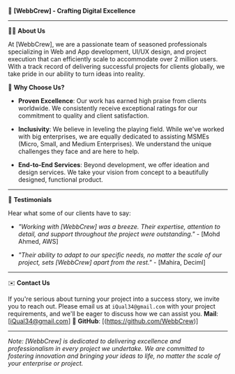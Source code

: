 🚀 **[WebbCrew] - Crafting Digital Excellence**

---

👨‍💻 **About Us**

At [WebbCrew], we are a passionate team of seasoned professionals specializing in Web and App development, UI/UX design, and project execution that can efficiently scale to accommodate over 2 million users. With a track record of delivering successful projects for clients globally, we take pride in our ability to turn ideas into reality.

🌟 **Why Choose Us?**

- **Proven Excellence**: Our work has earned high praise from clients worldwide. We consistently receive exceptional ratings for our commitment to quality and client satisfaction.

- **Inclusivity**: We believe in leveling the playing field. While we've worked with big enterprises, we are equally dedicated to assisting MSMEs (Micro, Small, and Medium Enterprises). We understand the unique challenges they face and are here to help.

- **End-to-End Services**: Beyond development, we offer ideation and design services. We take your vision from concept to a beautifully designed, functional product.

---

📢 **Testimonials**

Hear what some of our clients have to say:

- *"Working with [WebbCrew] was a breeze. Their expertise, attention to detail, and support throughout the project were outstanding."* - [Mohd Ahmed, AWS]

- *"Their ability to adapt to our specific needs, no matter the scale of our project, sets [WebbCrew] apart from the rest."* - [Mahira, Deciml]

---

✉️ **Contact Us**

If you're serious about turning your project into a success story, we invite you to reach out. Please email us at `iQual34@gmail.com` with your project requirements, and we'll be eager to discuss how we can assist you.
   **Mail**: [iQual34@gmail.com]
📱 **GitHub**: [(https://github.com/WebbCrew)]

---

*Note: [WebbCrew] is dedicated to delivering excellence and professionalism in every project we undertake. We are committed to fostering innovation and bringing your ideas to life, no matter the scale of your enterprise or project.*

